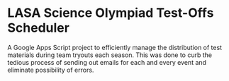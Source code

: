 # LASA Science Olympiad Test-Offs Scheduler

A Google Apps Script project to efficiently manage the distribution of test materials during team tryouts each season. This was done to curb the tedious process of sending out emails for each and every
event and eliminate possibility of errors. 